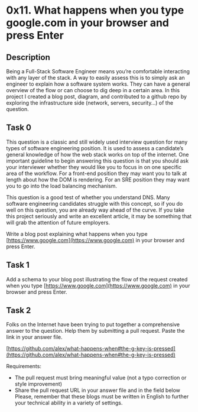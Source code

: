 # 0x11. What happens when you type google.com in your browser and press Enter

## Description
Being a Full-Stack Software Engineer means you’re comfortable interacting with any layer of the stack.
A way to easily assess this is to simply ask an engineer to explain how a software system works. They can have a general overview of the flow or can choose to dig deep in a certain area.
In this project I created a blog post, diagram, and contributed to a github repo by exploring the infrastructure side (network, servers, security…) of the question.

## Task 0
This question is a classic and still widely used interview question for many types of software engineering position. It is used to assess a candidate’s general knowledge of how the web stack works on top of the internet. One important guideline to begin answering this question is that you should ask your interviewer whether they would like you to focus in on one specific area of the workflow. For a front-end position they may want you to talk at length about how the DOM is rendering. For an SRE position they may want you to go into the load balancing mechanism.

This question is a good test of whether you understand DNS. Many software engineering candidates struggle with this concept, so if you do well on this question, you are already way ahead of the curve. If you take this project seriously and write an excellent article, it may be something that will grab the attention of future employers.

Write a blog post explaining what happens when you type [https://www.google.com](https://www.google.com) in your browser and press Enter.

## Task 1
Add a schema to your blog post illustrating the flow of the request created when you type [https://www.google.com](https://www.google.com) in your browser and press Enter.

## Task 2
Folks on the Internet have been trying to put together a comprehensive answer to the question. Help them by submitting a pull request. Paste the link in your answer file.

[https://github.com/alex/what-happens-when#the-g-key-is-pressed](https://github.com/alex/what-happens-when#the-g-key-is-pressed)

Requirements:

- The pull request must bring meaningful value (not a typo correction or style improvement)
- Share the pull request URL in your answer file and in the field below
Please, remember that these blogs must be written in English to further your technical ability in a variety of settings.
